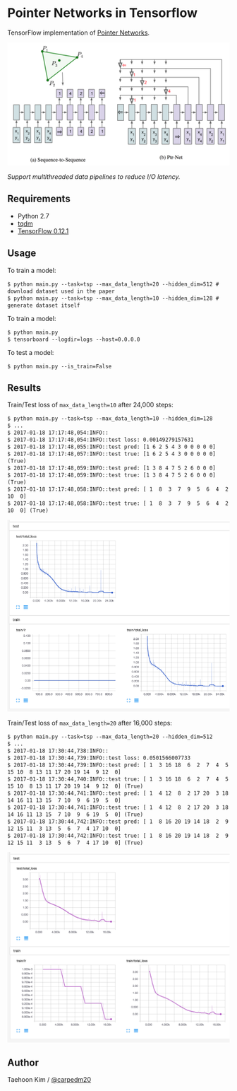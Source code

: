 # Pointer Networks in Tensorflow

TensorFlow implementation of [Pointer Networks](https://arxiv.org/abs/1506.03134).

![model](./assets/model.png)

*Support multithreaded data pipelines to reduce I/O latency.*


## Requirements

- Python 2.7
- [tqdm](httsp://github.com/tqdm/tqdm)
- [TensorFlow 0.12.1](httsp://github.com/tensorflow/tensorflow/tree/r0.12)


## Usage

To train a model:

    $ python main.py --task=tsp --max_data_length=20 --hidden_dim=512 # download dataset used in the paper
    $ python main.py --task=tsp --max_data_length=10 --hidden_dim=128 # generate dataset itself

To train a model:

    $ python main.py
    $ tensorboard --logdir=logs --host=0.0.0.0

To test a model:

    $ python main.py --is_train=False

## Results

Train/Test loss of `max_data_length=10` after 24,000 steps:

    $ python main.py --task=tsp --max_data_length=10 --hidden_dim=128
    $ ...
    $ 2017-01-18 17:17:48,054:INFO::
    $ 2017-01-18 17:17:48,054:INFO::test loss: 0.00149279157631
    $ 2017-01-18 17:17:48,055:INFO::test pred: [1 6 2 5 4 3 0 0 0 0 0]
    $ 2017-01-18 17:17:48,057:INFO::test true: [1 6 2 5 4 3 0 0 0 0 0] (True)
    $ 2017-01-18 17:17:48,059:INFO::test pred: [1 3 8 4 7 5 2 6 0 0 0]
    $ 2017-01-18 17:17:48,059:INFO::test true: [1 3 8 4 7 5 2 6 0 0 0] (True)
    $ 2017-01-18 17:17:48,058:INFO::test pred: [ 1  8  3  7  9  5  6  4  2 10  0]
    $ 2017-01-18 17:17:48,058:INFO::test true: [ 1  8  3  7  9  5  6  4  2 10  0] (True)

![model](./assets/max_data_length=10_step=24000.png)

Train/Test loss of `max_data_length=20` after 16,000 steps:

    $ python main.py --task=tsp --max_data_length=20 --hidden_dim=512
    $ ...
    $ 2017-01-18 17:30:44,738:INFO::
    $ 2017-01-18 17:30:44,739:INFO::test loss: 0.0501566007733
    $ 2017-01-18 17:30:44,739:INFO::test pred: [ 1  3 16 18  6  2  7  4  5 15 10  8 13 11 17 20 19 14  9 12  0]
    $ 2017-01-18 17:30:44,740:INFO::test true: [ 1  3 16 18  6  2  7  4  5 15 10  8 13 11 17 20 19 14  9 12  0] (True)
    $ 2017-01-18 17:30:44,741:INFO::test pred: [ 1  4 12  8  2 17 20  3 18 14 16 11 13 15  7 10  9  6 19  5  0]
    $ 2017-01-18 17:30:44,741:INFO::test true: [ 1  4 12  8  2 17 20  3 18 14 16 11 13 15  7 10  9  6 19  5  0] (True)
    $ 2017-01-18 17:30:44,742:INFO::test pred: [ 1  8 16 20 19 14 18  2  9 12 15 11  3 13  5  6  7  4 17 10  0]
    $ 2017-01-18 17:30:44,742:INFO::test true: [ 1  8 16 20 19 14 18  2  9 12 15 11  3 13  5  6  7  4 17 10  0] (True)

![model](./assets/max_data_length=20_step=16000.png)


## Author

Taehoon Kim / [@carpedm20](http://carpedm20.github.io)
